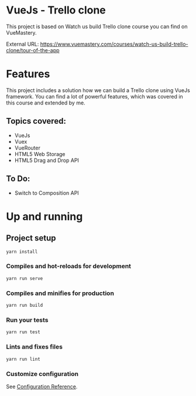 # VueJs - Trello clone
This project is based on Watch us build Trello clone course you can find on VueMastery.

External URL: https://www.vuemastery.com/courses/watch-us-build-trello-clone/tour-of-the-app

# Features
This project includes a solution how we can build a Trello clone using VueJs framework. 
You can find a lot of powerful features, which was covered in this course and extended by me.

## Topics covered:

* VueJs
* Vuex
* VueRouter
* HTML5 Web Storage
* HTML5 Drag and Drop API

## To Do:
* Switch to Composition API

# Up and running 

## Project setup
```
yarn install
```

### Compiles and hot-reloads for development
```
yarn run serve
```

### Compiles and minifies for production
```
yarn run build
```

### Run your tests
```
yarn run test
```

### Lints and fixes files
```
yarn run lint
```

### Customize configuration
See [Configuration Reference](https://cli.vuejs.org/config/).
